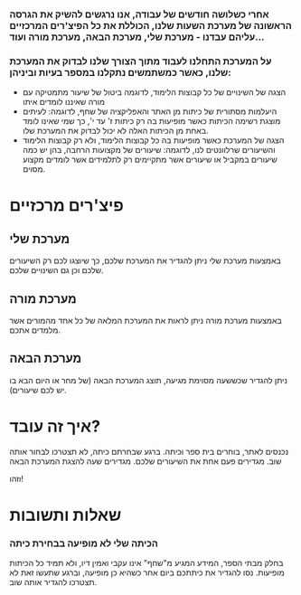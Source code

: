### אחרי כשלושה חודשים של עבודה, אנו נרגשים להשיק את הגרסה הראשונה של מערכת השעות שלנו, הכוללת את כל הפיצ'רים המרכזיים עליהם עבדנו - מערכת שלי, מערכת הבאה, מערכת מורה ועוד...

### על המערכת התחלנו לעבוד מתוך הצורך שלנו לבדוק את המערכת שלנו, כאשר כמשתמשים נתקלנו במספר בעיות וביניהן:

- הצגה של השינויים של כל קבוצות הלימוד, לדוגמה ביטול של שיעור מתמטיקה עם מורה שאיננו לומדים איתו
- היעלמות מסתורית של כיתות מן האתר והאפליקציה של שחף, לדוגמה: לעיתים מוצגת רשימה הכיתות כאשר מופיעות בה רק כיתות ז' עד י', כך שמי שאינו לומד באחת מן הכיתות האלה לא יכול לבדוק את המערכת שלו.
- הצגה של המערכת כאשר מופיעות בה כל קבוצות הלימוד, ולא רק קבוצות הלימוד והשיעורים שרלוונטים לנו, לדוגמה: שיעורים של מקצועות הרחבה, בהן יש כמה שיעורים במקביל או שיעורים אשר מתקיימים רק לתלמידים אשר לומדים מקצוע מסוים.

# פיצ'רים מרכזיים

## מערכת שלי

באמצעות מערכת שלי ניתן להגדיר את המערכת שלכם, כך שיוצגו לכם רק השיעורים שלכם וכן גם השינויים שלכם.

## מערכת מורה

באמצעות מערכת מורה ניתן לראות את המערכת המלאה של כל אחד מהמורים אשר מלמדים אתכם.

## מערכת הבאה

ניתן להגדיר שכששעה מסוימת מגיעה, תוצג המערכת הבאה (של מחר או היום הבא בו יש לכם שיעורים).

# איך זה עובד?

נכנסים לאתר, בוחרים בית ספר וכיתה. ברגע שבחרתם כיתה, לא תצטרכו לבחור אותה שוב.
מגדירים פעם אחת את השיעורים שלכם.
מגדירים שעה להצגת המערכת הבאה

וזהו!

# שאלות ותשובות

### הכיתה שלי לא מופיעה בבחירת כיתה

בחלק מבתי הספר, המידע המגיע מ"שחף" אינו עקבי ואמין דיו, ולא תמיד כל הכיתות מופיעות. נסו להגדיר את כיתתכם ביום אחר כשהיא כן מופיעה, וברגע שתעשו זאת לא תצטרכו להגדיר אותה שוב.
